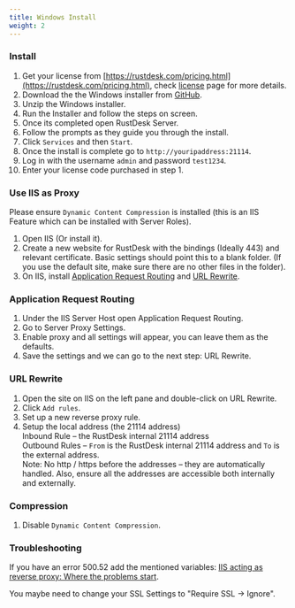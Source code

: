 ```yaml
---
title: Windows Install
weight: 2
---
```


### Install

1. Get your license from [https://rustdesk.com/pricing.html](https://rustdesk.com/pricing.html), check [license](https://rustdesk.com/docs/en/self-host/rustdesk-server-pro/license/) page for more details.
2. Download the the Windows installer from [GitHub](https://github.com/rustdesk/rustdesk-server-pro/releases/latest).
3. Unzip the Windows installer.
4. Run the Installer and follow the steps on screen.
5. Once its completed open RustDesk Server.
6. Follow the prompts as they guide you through the install.
7. Click `Services` and then `Start`.
8. Once the install is complete go to `http://youripaddress:21114`.
9. Log in with the username `admin` and password `test1234`.
10. Enter your license code purchased in step 1.

### Use IIS as Proxy

Please ensure `Dynamic Content Compression` is installed (this is an IIS Feature which can be installed with Server Roles).
1. Open IIS (Or install it).
2. Create a new website for RustDesk with the bindings (Ideally 443) and relevant certificate. Basic settings should point this to a blank folder. (If you use the default site, make sure there are no other files in the folder).
3. On IIS, install [Application Request Routing](https://www.iis.net/downloads/microsoft/application-request-routing) and [URL Rewrite](https://learn.microsoft.com/en-us/iis/extensions/url-rewrite-module/using-the-url-rewrite-module).

### Application Request Routing

1. Under the IIS Server Host open Application Request Routing.
2. Go to Server Proxy Settings.
3. Enable proxy and all settings will appear, you can leave them as the defaults.
4. Save the settings and we can go to the next step: URL Rewrite.

### URL Rewrite

1. Open the site on IIS on the left pane and double-click on URL Rewrite.
2. Click `Add rules`.
3. Set up a new reverse proxy rule.
4. Setup the local address (the 21114 address) \
Inbound Rule – the RustDesk internal 21114 address \
Outbound Rules – `From` is the RustDesk internal 21114 address and `To` is the external address. \
Note: No http / https before the addresses – they are automatically handled. Also, ensure all the addresses are accessible both internally and externally.

### Compression

1. Disable `Dynamic Content Compression`.

### Troubleshooting

If you have an error 500.52 add the mentioned variables: [IIS acting as reverse proxy: Where the problems start](https://techcommunity.microsoft.com/t5/iis-support-blog/iis-acting-as-reverse-proxy-where-the-problems-start/ba-p/846259).

You maybe need to change your SSL Settings to "Require SSL → Ignore".

